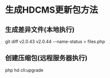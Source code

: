 # 生成HDCMS更新包方法

## 生成差异文件(本地执行)
git diff v2.0.43 v2.0.44 --name-status > files.php

## 创建压缩包(远程服务器执行)
php hd cli:upgrade